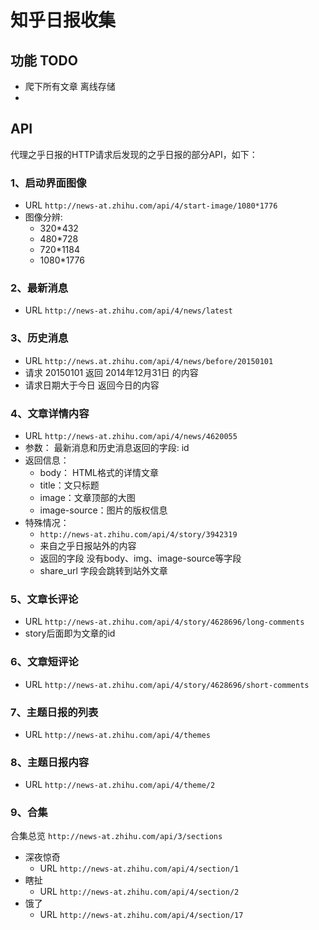 # 知乎日报收集

## 功能 TODO
* 爬下所有文章 离线存储
* 

## API
代理之乎日报的HTTP请求后发现的之乎日报的部分API，如下：

### 1、启动界面图像

* URL `http://news-at.zhihu.com/api/4/start-image/1080*1776`
* 图像分辨:
	* 320*432
	* 480*728
	* 720*1184
	* 1080*1776
	
### 2、最新消息
* URL `http://news-at.zhihu.com/api/4/news/latest`


### 3、历史消息
* URL `http://news.at.zhihu.com/api/4/news/before/20150101`
* 请求 20150101 返回 2014年12月31日 的内容
* 请求日期大于今日 返回今日的内容

### 4、文章详情内容
* URL `http://news-at.zhihu.com/api/4/news/4620055`
* 参数： 最新消息和历史消息返回的字段: id
* 返回信息：
	* body： HTML格式的详情文章
	* title：文只标题
	* image：文章顶部的大图
	* image-source：图片的版权信息
* 特殊情况：
	* `http://news-at.zhihu.com/api/4/story/3942319`
	* 来自之乎日报站外的内容
	* 返回的字段 没有body、img、image-source等字段
	* share_url 字段会跳转到站外文章

### 5、文章长评论
* URL `http://news-at.zhihu.com/api/4/story/4628696/long-comments` 
* story后面即为文章的id

### 6、文章短评论
* URL `http://news-at.zhihu.com/api/4/story/4628696/short-comments` 

### 7、主题日报的列表
* URL `http://news-at.zhihu.com/api/4/themes`

### 8、主题日报内容
* URL `http://news-at.zhihu.com/api/4/theme/2`


### 9、合集
合集总览 `http://news-at.zhihu.com/api/3/sections`

* 深夜惊奇
	* URL `http://news-at.zhihu.com/api/4/section/1`
* 瞎扯
	* URL `http://news-at.zhihu.com/api/4/section/2`
* 饿了
	* URL `http://news-at.zhihu.com/api/4/section/17`





